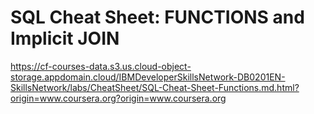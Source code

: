 # SQL Cheat Sheet: FUNCTIONS and Implicit JOIN

https://cf-courses-data.s3.us.cloud-object-storage.appdomain.cloud/IBMDeveloperSkillsNetwork-DB0201EN-SkillsNetwork/labs/CheatSheet/SQL-Cheat-Sheet-Functions.md.html?origin=www.coursera.org?origin=www.coursera.org